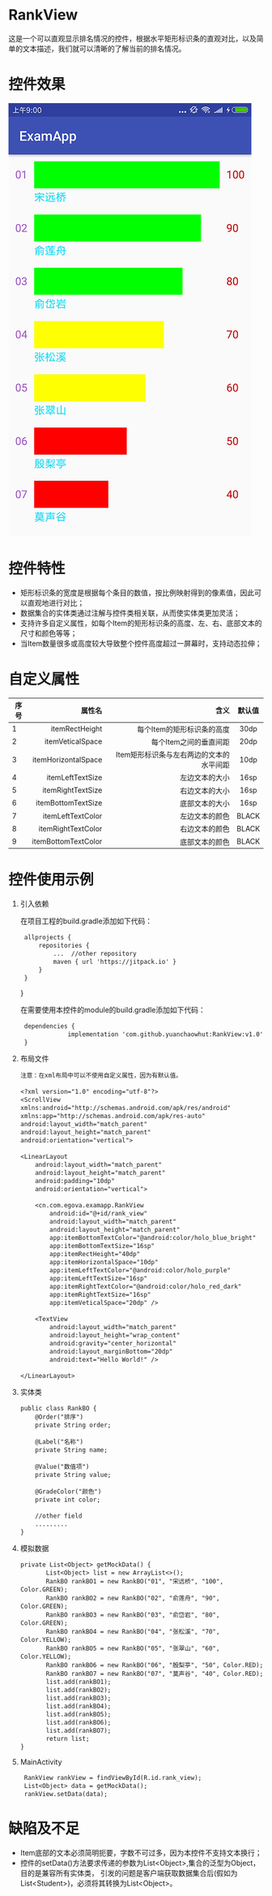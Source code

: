 # RankView
这是一个可以直观显示排名情况的控件，根据水平矩形标识条的直观对比，以及简单的文本描述，我们就可以清晰的了解当前的排名情况。

# 控件效果
![控件效果图](example.jpg)

# 控件特性
+ 矩形标识条的宽度是根据每个条目的数值，按比例映射得到的像素值，因此可以直观地进行对比；
+ 数据集合的实体类通过注解与控件类相关联，从而使实体类更加灵活；
+ 支持许多自定义属性，如每个Item的矩形标识条的高度、左、右、底部文本的尺寸和颜色等等；
+ 当Item数量很多或高度较大导致整个控件高度超过一屏幕时，支持动态拉伸；

# 自定义属性

  | 序号 | 属性名   |  含义  | 默认值 |
  | ----| -----:  | ----:  | :----:  |
  | 1   |itemRectHeight     |每个Item的矩形标识条的高度             | 30dp |
  | 2   |itemVeticalSpace   |每个Item之间的垂直间距                | 20dp |
  | 3   |itemHorizontalSpace|Item矩形标识条与左右两边的文本的水平间距 | 10dp |
  | 4   |itemLeftTextSize   |左边文本的大小                       | 16sp |
  | 5   |itemRightTextSize  |右边文本的大小                       | 16sp |
  | 6   |itemBottomTextSize |底部文本的大小                       | 16sp |
  | 7   |itemLeftTextColor  |左边文本的颜色                       | BLACK |
  | 8   |itemRightTextColor |右边文本的颜色                       | BLACK |
  | 9   |itemBottomTextColor|底部文本的颜色                       | BLACK |


# 控件使用示例
1. 引入依赖

    在项目工程的build.gradle添加如下代码：

        allprojects {
            repositories {
                ...  //other repository
                maven { url 'https://jitpack.io' }
            }
        }
    }

    在需要使用本控件的module的build.gradle添加如下代码：

        dependencies {
    	            implementation 'com.github.yuanchaowhut:RankView:v1.0'
    	}

2. 布局文件

       注意：在xml布局中可以不使用自定义属性，因为有默认值。

       <?xml version="1.0" encoding="utf-8"?>
       <ScrollView xmlns:android="http://schemas.android.com/apk/res/android"
       xmlns:app="http://schemas.android.com/apk/res-auto"
       android:layout_width="match_parent"
       android:layout_height="match_parent"
       android:orientation="vertical">

       <LinearLayout
           android:layout_width="match_parent"
           android:layout_height="match_parent"
           android:padding="10dp"
           android:orientation="vertical">

           <cn.com.egova.examapp.RankView
               android:id="@+id/rank_view"
               android:layout_width="match_parent"
               android:layout_height="match_parent"
               app:itemBottomTextColor="@android:color/holo_blue_bright"
               app:itemBottomTextSize="16sp"
               app:itemRectHeight="40dp"
               app:itemHorizontalSpace="10dp"
               app:itemLeftTextColor="@android:color/holo_purple"
               app:itemLeftTextSize="16sp"
               app:itemRightTextColor="@android:color/holo_red_dark"
               app:itemRightTextSize="16sp"
               app:itemVeticalSpace="20dp" />

           <TextView
               android:layout_width="match_parent"
               android:layout_height="wrap_content"
               android:gravity="center_horizontal"
               android:layout_marginBottom="20dp"
               android:text="Hello World!" />

       </LinearLayout>
   </ScrollView>

3. 实体类

       public class RankBO {
           @Order("排序")
           private String order;

           @Label("名称")
           private String name;

           @Value("数值项")
           private String value;

           @GradeColor("颜色")
           private int color;

           //other field
           .........
       }

 4. 模拟数据

        private List<Object> getMockData() {
               List<Object> list = new ArrayList<>();
               RankBO rankBO1 = new RankBO("01", "宋远桥", "100", Color.GREEN);
               RankBO rankBO2 = new RankBO("02", "俞莲舟", "90", Color.GREEN);
               RankBO rankBO3 = new RankBO("03", "俞岱岩", "80", Color.GREEN);
               RankBO rankBO4 = new RankBO("04", "张松溪", "70", Color.YELLOW);
               RankBO rankBO5 = new RankBO("05", "张翠山", "60", Color.YELLOW);
               RankBO rankBO6 = new RankBO("06", "殷梨亭", "50", Color.RED);
               RankBO rankBO7 = new RankBO("07", "莫声谷", "40", Color.RED);
               list.add(rankBO1);
               list.add(rankBO2);
               list.add(rankBO3);
               list.add(rankBO4);
               list.add(rankBO5);
               list.add(rankBO6);
               list.add(rankBO7);
               return list;
        }

5. MainActivity

        RankView rankView = findViewById(R.id.rank_view);
        List<Object> data = getMockData();
        rankView.setData(data);


# 缺陷及不足
+ Item底部的文本必须简明扼要，字数不可过多，因为本控件不支持文本换行；
+ 控件的setData()方法要求传递的参数为List\<Object\>,集合的泛型为Object，目的是兼容所有实体类，
  引发的问题是客户端获取数据集合后(假如为List\<Student\>)，必须将其转换为List\<Object\>。
